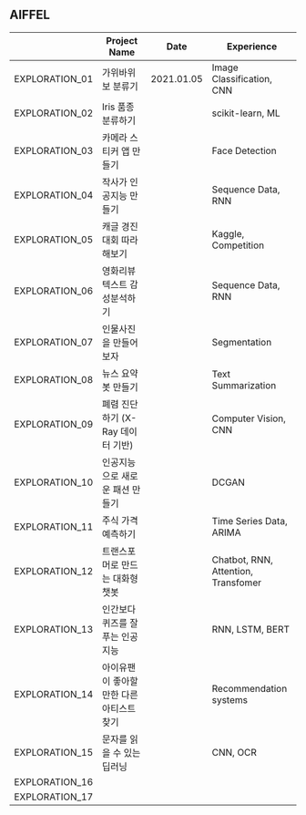 ## AIFFEL

|                | Project Name                              | Date       | Experience                          |
| -------------- | ----------------------------------------- | ---------- | ----------------------------------- |
| EXPLORATION_01 | 가위바위보 분류기                         | 2021.01.05 | Image Classification, CNN           |
| EXPLORATION_02 | Iris 품종 분류하기                        |            | scikit-learn,  ML                   |
| EXPLORATION_03 | 카메라 스티커 앱 만들기                   |            | Face Detection                      |
| EXPLORATION_04 | 작사가 인공지능 만들기                    |            | Sequence Data, RNN                  |
| EXPLORATION_05 | 캐글 경진대회 따라해보기                  |            | Kaggle, Competition                 |
| EXPLORATION_06 | 영화리뷰 텍스트 감성분석하기              |            | Sequence Data, RNN                  |
| EXPLORATION_07 | 인물사진을 만들어 보자                    |            | Segmentation                        |
| EXPLORATION_08 | 뉴스 요약봇 만들기                        |            | Text Summarization                  |
| EXPLORATION_09 | 폐렴 진단하기 (X-Ray 데이터 기반)         |            | Computer Vision, CNN                |
| EXPLORATION_10 | 인공지능으로 새로운 패션 만들기           |            | DCGAN                               |
| EXPLORATION_11 | 주식 가격 예측하기                        |            | Time Series Data, ARIMA             |
| EXPLORATION_12 | 트랜스포머로 만드는 대화형 챗봇           |            | Chatbot, RNN, Attention, Transfomer |
| EXPLORATION_13 | 인간보다 퀴즈를 잘푸는 인공지능           |            | RNN, LSTM, BERT                     |
| EXPLORATION_14 | 아이유팬이 좋아할 만한 다른 아티스트 찾기 |            | Recommendation systems              |
| EXPLORATION_15 | 문자를 읽을 수 있는 딥러닝                |            | CNN, OCR                            |
| EXPLORATION_16 |                                           |            |                                     |
| EXPLORATION_17 |                                           |            |                                     |

